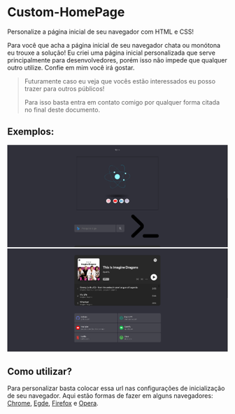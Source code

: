 # Custom-HomePage

Personalize a página inicial de seu navegador com HTML e CSS!

Para você que acha a página inicial de seu navegador chata ou monótona eu trouxe a solução! Eu criei uma página inicial personalizada que serve principalmente para desenvolvedores, porém isso não impede que qualquer outro utilize. Confie em mim você irá gostar.

> Futuramente caso eu veja que vocês estão interessados eu posso trazer para outros públicos!
> 
> Para isso basta entra em contato comigo por qualquer forma citada no final deste documento.


## Exemplos:
![Exemplo 01](src/example-1.png)
![Exemplo 02](src/example-2.png)


## Como utilizar?
Para personalizar basta colocar essa url nas configurações de inicialização de seu navegador. Aqui estão formas de fazer em alguns navegadores: [Chrome](https://youtu.be/HEgnILdatHQ), [Egde](https://youtu.be/SgYsETeGma0), [Firefox](https://youtu.be/l-GF5st5gdw) e [Opera](https://youtu.be/OlgHePLg4Ng).